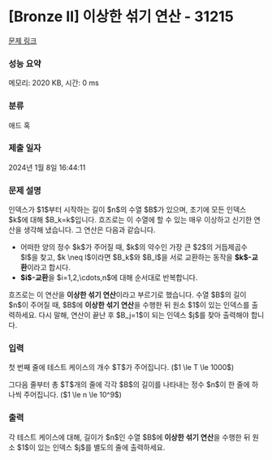 # [Bronze II] 이상한 섞기 연산 - 31215 

[문제 링크](https://www.acmicpc.net/problem/31215) 

### 성능 요약

메모리: 2020 KB, 시간: 0 ms

### 분류

애드 혹

### 제출 일자

2024년 1월 8일 16:44:11

### 문제 설명

<p>인덱스가 $1$부터 시작하는 길이 $n$의 수열 $B$가 있으며, 초기에 모든 인덱스 $k$에 대해 $B_k=k$입니다. 흐즈로는 이 수열에 할 수 있는 매우 이상하고 신기한 연산을 생각해 냈습니다. 그 연산은 다음과 같습니다.</p>

<ul>
	<li>어떠한 양의 정수 $k$가 주어질 때, $k$의 약수인 가장 큰 $2$의 거듭제곱수 $l$을 찾고, $k \neq l$이라면 $B_k$와 $B_l$을 서로 교환하는 동작을 <strong>$k$-교환</strong>이라고 합시다.</li>
	<li><strong>$i$-교환</strong>을 $i=1,2,\cdots,n$에 대해 순서대로 반복합니다.</li>
</ul>

<p>흐즈로는 이 연산을 <strong>이상한 섞기 연산</strong>이라고 부르기로 했습니다. 수열 $B$의 길이 $n$이 주어질 때, $B$에 <strong>이상한 섞기 연산</strong>을 수행한 뒤 원소 $1$이 있는 인덱스를 출력하세요. 다시 말해, 연산이 끝난 후 $B_j=1$이 되는 인덱스 $j$를 찾아 출력해야 합니다.</p>

### 입력 

 <p>첫 번째 줄에 테스트 케이스의 개수 $T$가 주어집니다. ($1 \le T \le 1000$)</p>

<p>그다음 줄부터 총 $T$개의 줄에 각각 $B$의 길이를 나타내는 정수 $n$이 한 줄에 하나씩 주어집니다. ($1 \le n \le 10^9$)</p>

### 출력 

 <p>각 테스트 케이스에 대해, 길이가 $n$인 수열 $B$에<strong> 이상한 섞기 연산</strong>을 수행한 뒤 원소 $1$이 있는 인덱스 $j$를 별도의 줄에 출력하세요.</p>

